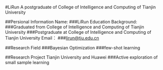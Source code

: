#LiRun
A postgraduate of College of Intelligence and Computing of Tianjin University

##Persional Information
Name:
###LiRun
Education Background:
###Graduated from College of Intelligence and Computing of Tianjin University
###Postgraduate at College of Intelligence and Computing of Tianjin University
Email：
###lirun@tju.edu.cn

##Research Field
###Bayesian Optimization
###few-shot learning

##Research Project
Tianjin University and Huawei
###Active exploration of small sample learning

